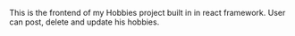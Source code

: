 This is the frontend of my Hobbies project built in in react framework. User can post, delete and update his hobbies.
